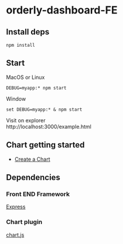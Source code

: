 # orderly-dashboard-FE
## Install deps
```shell
npm install
```
## Start
MacOS or Linux
```shell
DEBUG=myapp:* npm start
```
Window
```shell
set DEBUG=myapp:* & npm start
```
Visit on explorer  
http://localhost:3000/example.html

## Chart getting started
* [Create a Chart](https://www.chartjs.org/docs/latest/getting-started/#create-a-chart)
## Dependencies
### Front END Framework
[Express](https://www.expressjs.com.cn/starter/generator.html)
### Chart plugin
[chart.js](https://www.chartjs.org/)